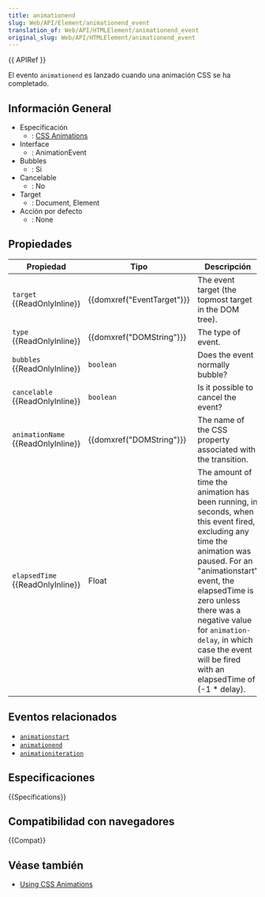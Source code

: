 ```yaml
---
title: animationend
slug: Web/API/Element/animationend_event
translation_of: Web/API/HTMLElement/animationend_event
original_slug: Web/API/HTMLElement/animationend_event
---
```


{{ APIRef }}

El evento `animationend` es lanzado cuando una animación CSS se ha completado.

## Información General

- Especificación
  - : [CSS Animations](https://www.w3.org/TR/css3-animations/#animation-events)
- Interface
  - : AnimationEvent
- Bubbles
  - : Si
- Cancelable
  - : No
- Target
  - : Document, Element
- Acción por defecto
  - : None

## Propiedades

| Propiedad                                | Tipo                                 | Descripción                                                                                                                                                                                                                                                                                                                    |
| ---------------------------------------- | ------------------------------------ | ------------------------------------------------------------------------------------------------------------------------------------------------------------------------------------------------------------------------------------------------------------------------------------------------------------------------------ |
| `target` {{ReadOnlyInline}}        | {{domxref("EventTarget")}} | The event target (the topmost target in the DOM tree).                                                                                                                                                                                                                                                                         |
| `type` {{ReadOnlyInline}}          | {{domxref("DOMString")}}     | The type of event.                                                                                                                                                                                                                                                                                                             |
| `bubbles` {{ReadOnlyInline}}       | `boolean`                            | Does the event normally bubble?                                                                                                                                                                                                                                                                                                |
| `cancelable` {{ReadOnlyInline}}    | `boolean`                            | Is it possible to cancel the event?                                                                                                                                                                                                                                                                                            |
| `animationName` {{ReadOnlyInline}} | {{domxref("DOMString")}}     | The name of the CSS property associated with the transition.                                                                                                                                                                                                                                                                   |
| `elapsedTime` {{ReadOnlyInline}}   | Float                                | The amount of time the animation has been running, in seconds, when this event fired, excluding any time the animation was paused. For an "animationstart" event, the elapsedTime is zero unless there was a negative value for `animation-delay`, in which case the event will be fired with an elapsedTime of (-1 \* delay). |

## Eventos relacionados

- [`animationstart`](/es/docs/Web/Reference/Events/animationstart)
- [`animationend`](/es/docs/Web/Reference/Events/animationend)
- [`animationiteration`](/es/docs/Web/Reference/Events/animationiteration)

## Especificaciones

{{Specifications}}

## Compatibilidad con navegadores

{{Compat}}

## Véase también

- [Using CSS Animations](/es/docs/CSS/Using_CSS_animations)
